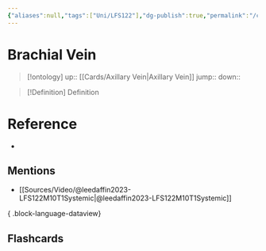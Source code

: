 ```yaml
---
{"aliases":null,"tags":["Uni/LFS122"],"dg-publish":true,"permalink":"/cards/brachial-vein/","dgPassFrontmatter":true}
---
```


# Brachial Vein

> [!ontology]
> up:: [[Cards/Axillary Vein\|Axillary Vein]]
> jump:: 
> down:: 

> [!Definition] Definition
> 

# Reference
- 

## Mentions
- [[Sources/Video/@leedaffin2023-LFS122M10T1Systemic\|@leedaffin2023-LFS122M10T1Systemic]]

{ .block-language-dataview}

## Flashcards
